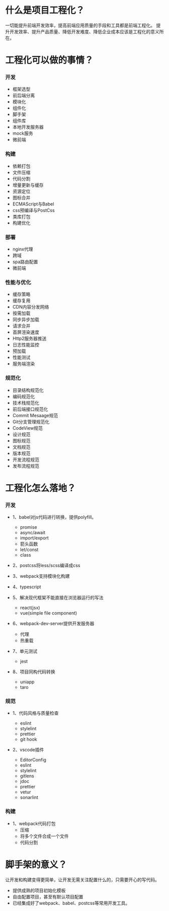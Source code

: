 # 什么是项目工程化？
一切能提升前端开发效率，提高前端应用质量的手段和工具都是前端工程化。
提升开发效率、提升产品质量、降低开发难度、降低企业成本应该是工程化的意义所在。

# 工程化可以做的事情？
### 开发
- 框架选型
- 前后端分离
- 模块化
- 组件化
- 脚手架
- 组件库
- 本地开发服务器
- mock服务
- 微前端

### 构建
- 依赖打包
- 文件压缩
- 代码分割
- 增量更新与缓存
- 资源定位
- 图标合并
- ECMAScript与Babel
- css预编译与PostCss
- 类库打包
- 构建优化

### 部署
- nginx代理
- 跨域
- spa路由配置
- 微前端

### 性能与优化
- 缓存策略
- 缓存复用
- CDN内容分发网络
- 按需加载
- 同步异步加载
- 请求合并
- 首屏渲染速度
- Http2服务器推送
- 日志性能监控
- 预加载
- 性能测试
- 服务端渲染

### 规范化
- 目录结构规范化
- 编码规范化
- 技术栈规范化
- 前后端接口规范化
- Commit Mesaage规范
- Git分支管理规范化
- CodeView规范
- 设计规范
- 图标规范
- 文档规范
- 版本规范
- 开发流程规范
- 发布流程规范

# 工程化怎么落地？
### 开发
- 1、babel对js代码进行转换，提供polyfill。
    - promise
    - async/await
    - import/export
    - 箭头函数
    - let/const
    - class

- 2、postcss将less/scss编译成css

- 3、webpack支持模块化构建

- 4、typescript

- 5、解决现代框架不能直接在浏览器运行的写法
    - react(jsx)
    - vue(simple file component)

- 6、webpack-dev-server提供开发服务器
    - 代理
    - 热重载

- 7、单元测试
    - jest

- 8、项目同构代码转换
    - uniapp
    - taro

### 规范
- 1、代码风格与质量检查
    - eslint
    - stylelint
    - prettier
    - git hook

- 2、vscode插件
    - EditorConfig
    - eslint
    - stylelint
    - gitlens
    - jdoc
    - prettier
    - vetur
    - sonarlint

###  构建
- 1、webpack代码打包
    - 压缩
    - 将多个文件合成一个文件
    - 代码分割


# 脚手架的意义？
让开发和构建变得更简单，让开发无需关注配置什么的，只需要开心的写代码。
- 提供成熟的项目初始化模板
- 自由配置项目，甚至有默认项目配置 
- 已经集成好了webpack、babel、postcss等常用开发工具。